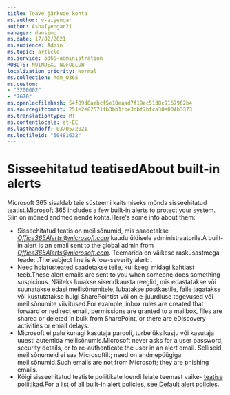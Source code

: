 ```yaml
---
title: Teave järkude kohta
ms.author: v-aiyengar
author: AshaIyengar21
manager: dansimp
ms.date: 17/02/2021
ms.audience: Admin
ms.topic: article
ms.service: o365-administration
ROBOTS: NOINDEX, NOFOLLOW
localization_priority: Normal
ms.collection: Adm_O365
ms.custom:
- "3200002"
- "7670"
ms.openlocfilehash: 54f09d8aebcf5e10eaad7f19ec5138c9167962b4
ms.sourcegitcommit: 251e2e82571fb3bb1fbe3dbf7bfca30e004b3373
ms.translationtype: MT
ms.contentlocale: et-EE
ms.lasthandoff: 03/05/2021
ms.locfileid: "50481632"
---
```

# <a name="about-built-in-alerts"></a><span data-ttu-id="8fb72-102">Sisseehitatud teatised</span><span class="sxs-lookup"><span data-stu-id="8fb72-102">About built-in alerts</span></span>

<span data-ttu-id="8fb72-103">Microsoft 365 sisaldab teie süsteemi kaitsmiseks mõnda sisseehitatud teatist.</span><span class="sxs-lookup"><span data-stu-id="8fb72-103">Microsoft 365 includes a few built-in alerts to protect your system.</span></span> <span data-ttu-id="8fb72-104">Siin on mõned andmed nende kohta.</span><span class="sxs-lookup"><span data-stu-id="8fb72-104">Here's some info about them:</span></span>

- <span data-ttu-id="8fb72-105">Sisseehitatud teatis on meilisõnumid, mis saadetakse *Office365Alerts@microsoft.com* kaudu üldisele administraatorile.</span><span class="sxs-lookup"><span data-stu-id="8fb72-105">A built-in alert is an email sent to the global admin from *Office365Alerts@microsoft.com*.</span></span> <span data-ttu-id="8fb72-106">Teemarida on väikese raskusastmega teade: <name of alert policy> .</span><span class="sxs-lookup"><span data-stu-id="8fb72-106">The subject line is A low-severity alert: <name of alert policy>.</span></span>
- <span data-ttu-id="8fb72-107">Need hoiatusteated saadetakse teile, kui keegi midagi kahtlast teeb.</span><span class="sxs-lookup"><span data-stu-id="8fb72-107">These alert emails are sent to you when someone does something suspicious.</span></span> <span data-ttu-id="8fb72-108">Näiteks luuakse sisendkausta reeglid, mis edastatakse või suunatakse edasi meilisõnumitele, lubatakse postkastile, faile jagatakse või kustutatakse hulgi SharePointist või on e-juurdluse tegevused või meilisõnumite viivitused.</span><span class="sxs-lookup"><span data-stu-id="8fb72-108">For example, inbox rules are created that forward or redirect email, permissions are granted to a mailbox, files are shared or deleted in bulk from SharePoint, or there are eDiscovery activities or email delays.</span></span>
- <span data-ttu-id="8fb72-109">Microsoft ei palu kunagi kasutaja parooli, turbe üksikasju või kasutaja uuesti autentida meilisõnumis.</span><span class="sxs-lookup"><span data-stu-id="8fb72-109">Microsoft never asks for a user password, security details, or to re-authenticate the user in an alert email.</span></span> <span data-ttu-id="8fb72-110">Selliseid meilisõnumeid ei saa Microsoftilt; need on andmepüügiga meilisõnumid.</span><span class="sxs-lookup"><span data-stu-id="8fb72-110">Such emails are not from Microsoft; they are phishing emails.</span></span>
- <span data-ttu-id="8fb72-111">Kõigi sisseehitatud teatiste poliitikate loendi leiate teemast vaike- [teatise poliitikad](https://go.microsoft.com/fwlink/?linkid=2103170).</span><span class="sxs-lookup"><span data-stu-id="8fb72-111">For a list of all built-in alert policies, see [Default alert policies](https://go.microsoft.com/fwlink/?linkid=2103170).</span></span>